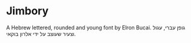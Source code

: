 # Jimbory
A Hebrew lettered, rounded and young font by Elron Bucai.
גופן עברי, עגול וצעיר שעוצב על ידי אלרון בוקאי.